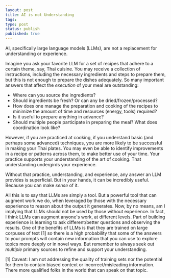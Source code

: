 ```yaml
---
layout: post
title: AI is not Understanding
tags:
type: post
status: publish
published: true
---
```


AI, specifically large language models (LLMs), are not a replacement for
understanding or experience.

Imagine you ask your favorite LLM for a set of recipes that adhere to a certain
theme, say, Thai cuisine. You may receive a collection of instructions,
including the necessary ingredients and steps to prepare them, but this is not
enough to prepare the dishes adequately. So many important answers that affect
the _execution_ of your meal are outstanding:

* Where can you source the ingredients?
* Should ingredients be fresh? Or can any be dried/frozen/processed? 
* How does one manage the preparation and cooking of the recipes to minimize the
  amount of time and resources (energy, tools) required?
* Is it useful to prepare anything in advance?
* Should multiple people participate in preparing the meal? What does
  coordination look like?

However, if you are practiced at cooking, if you understand basic (and perhaps
some advanced) techniques, you are more likely to be successful in making your
Thai plates. You may even be able to identify improvements in a recipe or
patterns across them, to make better use of your time. Your practice supports
your understanding of the art of cooking. That understanding undergirds your
experience.

Without that practice, understanding, and experience, any answer an LLM provides
is superficial. But in _your_ hands, it can be incredibly useful. Because you
can make _sense_ of it.

All this is to say that LLMs are simply a tool. But a powerful tool that can
augment work we do, when leveraged by those with the necessary experience to
reason about the output it generates. Now, by no means, am I implying that LLMs
should not be used by those without experience. In fact, I think LLMs can
augment anyone's work, at different levels. Part of building experience is
learning to ask different/better questions and observing the results. One of the
benefits of LLMs is that they are trained on large corpuses of text [1] so there
is a high probability that some of the answers to your prompts will contain new
information that you can use to explore topics more deeply or in novel ways. But
remember to always seek out _multiple_ primary sources to refine and support
your understanding.

[1] Caveat: I am not addressing the quality of training sets nor the potential
for them to contain biased context or incorrect/misleading information. There
more qualified folks in the world that can speak on that topic.
